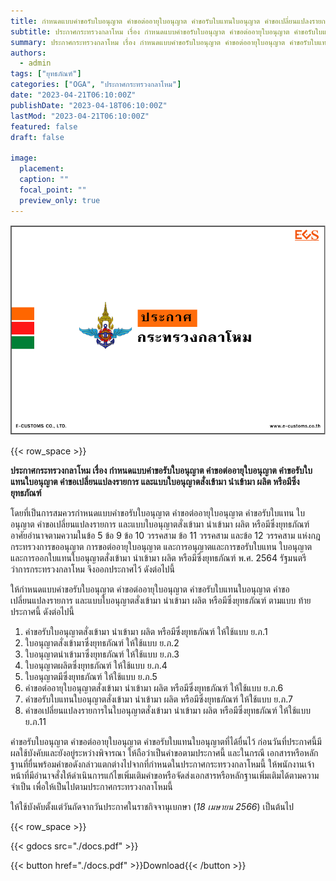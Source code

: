 ```yaml
---
title: กำหนดแบบคําขอรับใบอนุญาต คําขอต่ออายุใบอนุญาต คําขอรับใบแทนใบอนุญาต คําขอเปลี่ยนแปลงรายการ และแบบใบอนุญาตสั่งเข้ามา นําเข้ามา ผลิต หรือมีซึ่งยุทธภัณฑ์
subtitle: ประกาศกระทรวงกลาโหม เรื่อง กำหนดแบบคําขอรับใบอนุญาต คําขอต่ออายุใบอนุญาต คําขอรับใบแทนใบอนุญาต คําขอเปลี่ยนแปลงรายการ และแบบใบอนุญาตสั่งเข้ามา นําเข้ามา ผลิต หรือมีซึ่งยุทธภัณฑ์
summary: ประกาศกระทรวงกลาโหม เรื่อง กำหนดแบบคําขอรับใบอนุญาต คําขอต่ออายุใบอนุญาต คําขอรับใบแทนใบอนุญาต คําขอเปลี่ยนแปลงรายการ และแบบใบอนุญาตสั่งเข้ามา นําเข้ามา ผลิต หรือมีซึ่งยุทธภัณฑ์
authors:
  - admin
tags: ["ยุทธภัณฑ์"]
categories: ["OGA", "ประกาศกระทรวงกลาโหม"]
date: "2023-04-21T06:10:00Z"
publishDate: "2023-04-18T06:10:00Z"
lastMod: "2023-04-21T06:10:00Z"
featured: false
draft: false

image:
  placement:
  caption: ""
  focal_point: ""
  preview_only: true
---
```


![](featured.png)

{{< row_space >}}

**ประกาศกระทรวงกลาโหม เรื่อง กำหนดแบบคําขอรับใบอนุญาต คําขอต่ออายุใบอนุญาต คําขอรับใบแทนใบอนุญาต คําขอเปลี่ยนแปลงรายการ และแบบใบอนุญาตสั่งเข้ามา นําเข้ามา ผลิต หรือมีซึ่งยุทธภัณฑ์** 

โดยที่เป็นการสมควรกำหนดแบบคําขอรับใบอนุญาต คําขอต่ออายุใบอนุญาต คําขอรับใบแทน ใบอนุญาต คําขอเปลี่ยนแปลงรายการ และแบบใบอนุญาตสั่งเข้ามา นําเข้ามา ผลิต หรือมีซึ่งยุทธภัณฑ์ อาศัยอำนาจตามความในข้อ 5 ข้อ 9 ข้อ 10 วรรคสาม ข้อ 11 วรรคสาม และข้อ 12 วรรคสาม แห่งกฎกระทรวงการขออนุญาต การขอต่ออายุใบอนุญาต และการอนุญาตและการขอรับใบแทน ใบอนุญาต และการออกใบแทนใบอนุญาตสั่งเข้ามา นําเข้ามา ผลิต หรือมีซึ่งยุทธภัณฑ์ พ.ศ. 2564 รัฐมนตรีว่าการกระทรวงกลาโหม จึงออกประกาศไว้ ดังต่อไปนี้

ให้กำหนดแบบคําขอรับใบอนุญาต คําขอต่ออายุใบอนุญาต คําขอรับใบแทนใบอนุญาต คําขอเปลี่ยนแปลงรายการ และแบบใบอนุญาตสั่งเข้ามา นําเข้ามา ผลิต หรือมีซึ่งยุทธภัณฑ์ ตามแบบ ท้ายประกาศนี้ ดังต่อไปนี้

1.	คําขอรับใบอนุญาตสั่งเข้ามา นําเข้ามา ผลิต หรือมีซึ่งยุทธภัณฑ์ ให้ใช้แบบ ย.ภ.1
2.	ใบอนุญาตสั่งเข้ามาซึ่งยุทธภัณฑ์ ให้ใช้แบบ ย.ภ.2
3.	ใบอนุญาตนําเข้ามาซึ่งยุทธภัณฑ์ ให้ใช้แบบ ย.ภ.3 
4.	ใบอนุญาตผลิตซึ่งยุทธภัณฑ์ ให้ใช้แบบ ย.ภ.4 
5.	ใบอนุญาตมีซึ่งยุทธภัณฑ์ ให้ใช้แบบ ย.ภ.5 
6.	คําขอต่ออายุใบอนุญาตสั่งเข้ามา นําเข้ามา ผลิต หรือมีซึ่งยุทธภัณฑ์ ให้ใช้แบบ ย.ภ.6 
7.	คําขอรับใบแทนใบอนุญาตสั่งเข้ามา นําเข้ามา ผลิต หรือมีซึ่งยุทธภัณฑ์ ให้ใช้แบบ ย.ภ.7 
8.	คําขอเปลี่ยนแปลงรายการในใบอนุญาตสั่งเข้ามา นําเข้ามา ผลิต หรือมีซึ่งยุทธภัณฑ์ ให้ใช้แบบ ย.ภ.11

คําขอรับใบอนุญาต คําขอต่ออายุใบอนุญาต คําขอรับใบแทนใบอนุญาตที่ได้ยื่นไว้ ก่อนวันที่ประกาศนี้มีผลใช้บังคับและยังอยู่ระหว่างพิจารณา ให้ถือว่าเป็นคําขอตามประกาศนี้ และในกรณี เอกสารหรือหลักฐานที่ยื่นพร้อมคําขอดังกล่าวแตกต่างไปจากที่กำหนดในประกาศกระทรวงกลาโหมนี้ ให้พนักงานเจ้าหน้าที่มีอำนาจสั่งให้ดำเนินการแก้ไขเพิ่มเติมคําขอหรือจัดส่งเอกสารหรือหลักฐานเพิ่มเติมได้ตามความจําเป็น เพื่อให้เป็นไปตามประกาศกระทรวงกลาโหมนี้

ให้ใช้บังคับตั้งแต่วันถัดจากวันประกาศในราชกิจจานุเบกษา (*18 เมษายน 2566*) เป็นต้นไป




{{< row_space >}}

{{< gdocs src="./docs.pdf" >}}


{{< button href="./docs.pdf" >}}Download{{< /button >}}





